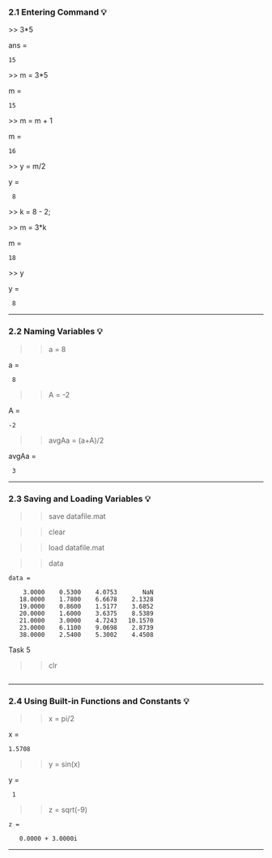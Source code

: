### 2.1 Entering Command 💡

\>> 3*5

ans =

    15

\>> m = 3*5

m =

    15

\>> m = m + 1

m =

    16

\>> y = m/2

y =

     8

\>> k = 8 - 2;

\>> m = 3*k

m =

    18

\>> y

y =

     8

--------------

### 2.2 Naming Variables 💡

>> a = 8

a =

     8

>> A = -2

A =

    -2

>> avgAa = (a+A)/2

avgAa =

     3
--------------
### 2.3 Saving and Loading Variables 💡

>> save datafile.mat

>> clear

>> load datafile.mat

>> data

```
data =

    3.0000    0.5300    4.0753       NaN
   18.0000    1.7800    6.6678    2.1328
   19.0000    0.8600    1.5177    3.6852
   20.0000    1.6000    3.6375    8.5389
   21.0000    3.0000    4.7243   10.1570
   23.0000    6.1100    9.0698    2.8739
   38.0000    2.5400    5.3002    4.4508
```
   Task 5
>> clr 

```
```

--------------

### 2.4 Using Built-in Functions and Constants 💡

>> x = pi/2

x =

    1.5708

>> y = sin(x)

y =

     1

>> z = sqrt(-9)
```
z =

   0.0000 + 3.0000i
```  
-----------------

